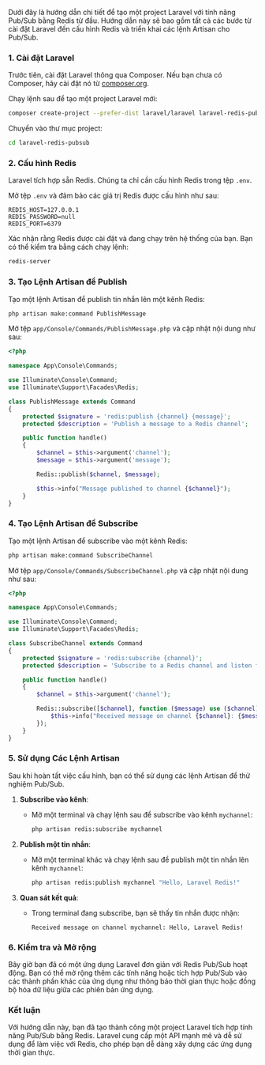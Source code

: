 Dưới đây là hướng dẫn chi tiết để tạo một project Laravel với tính năng Pub/Sub bằng Redis từ đầu. Hướng dẫn này sẽ bao gồm tất cả các bước từ cài đặt Laravel đến cấu hình Redis và triển khai các lệnh Artisan cho Pub/Sub.

### 1. **Cài đặt Laravel**

Trước tiên, cài đặt Laravel thông qua Composer. Nếu bạn chưa có Composer, hãy cài đặt nó từ [composer.org](https://getcomposer.org/).

Chạy lệnh sau để tạo một project Laravel mới:

```bash
composer create-project --prefer-dist laravel/laravel laravel-redis-pubsub
```

Chuyển vào thư mục project:

```bash
cd laravel-redis-pubsub
```

### 2. **Cấu hình Redis**

Laravel tích hợp sẵn Redis. Chúng ta chỉ cần cấu hình Redis trong tệp `.env`.

Mở tệp `.env` và đảm bảo các giá trị Redis được cấu hình như sau:

```plaintext
REDIS_HOST=127.0.0.1
REDIS_PASSWORD=null
REDIS_PORT=6379
```

Xác nhận rằng Redis được cài đặt và đang chạy trên hệ thống của bạn. Bạn có thể kiểm tra bằng cách chạy lệnh:

```bash
redis-server
```

### 3. **Tạo Lệnh Artisan để Publish**

Tạo một lệnh Artisan để publish tin nhắn lên một kênh Redis:

```bash
php artisan make:command PublishMessage
```

Mở tệp `app/Console/Commands/PublishMessage.php` và cập nhật nội dung như sau:

```php
<?php

namespace App\Console\Commands;

use Illuminate\Console\Command;
use Illuminate\Support\Facades\Redis;

class PublishMessage extends Command
{
    protected $signature = 'redis:publish {channel} {message}';
    protected $description = 'Publish a message to a Redis channel';

    public function handle()
    {
        $channel = $this->argument('channel');
        $message = $this->argument('message');

        Redis::publish($channel, $message);

        $this->info("Message published to channel {$channel}");
    }
}
```

### 4. **Tạo Lệnh Artisan để Subscribe**

Tạo một lệnh Artisan để subscribe vào một kênh Redis:

```bash
php artisan make:command SubscribeChannel
```

Mở tệp `app/Console/Commands/SubscribeChannel.php` và cập nhật nội dung như sau:

```php
<?php

namespace App\Console\Commands;

use Illuminate\Console\Command;
use Illuminate\Support\Facades\Redis;

class SubscribeChannel extends Command
{
    protected $signature = 'redis:subscribe {channel}';
    protected $description = 'Subscribe to a Redis channel and listen for messages';

    public function handle()
    {
        $channel = $this->argument('channel');

        Redis::subscribe([$channel], function ($message) use ($channel) {
            $this->info("Received message on channel {$channel}: {$message}");
        });
    }
}
```

### 5. **Sử dụng Các Lệnh Artisan**

Sau khi hoàn tất việc cấu hình, bạn có thể sử dụng các lệnh Artisan để thử nghiệm Pub/Sub.

1. **Subscribe vào kênh**:
   - Mở một terminal và chạy lệnh sau để subscribe vào kênh `mychannel`:

     ```bash
     php artisan redis:subscribe mychannel
     ```

2. **Publish một tin nhắn**:
   - Mở một terminal khác và chạy lệnh sau để publish một tin nhắn lên kênh `mychannel`:

     ```bash
     php artisan redis:publish mychannel "Hello, Laravel Redis!"
     ```

3. **Quan sát kết quả**:
   - Trong terminal đang subscribe, bạn sẽ thấy tin nhắn được nhận:

     ```plaintext
     Received message on channel mychannel: Hello, Laravel Redis!
     ```

### 6. **Kiểm tra và Mở rộng**

Bây giờ bạn đã có một ứng dụng Laravel đơn giản với Redis Pub/Sub hoạt động. Bạn có thể mở rộng thêm các tính năng hoặc tích hợp Pub/Sub vào các thành phần khác của ứng dụng như thông báo thời gian thực hoặc đồng bộ hóa dữ liệu giữa các phiên bản ứng dụng.

### Kết luận

Với hướng dẫn này, bạn đã tạo thành công một project Laravel tích hợp tính năng Pub/Sub bằng Redis. Laravel cung cấp một API mạnh mẽ và dễ sử dụng để làm việc với Redis, cho phép bạn dễ dàng xây dựng các ứng dụng thời gian thực.
